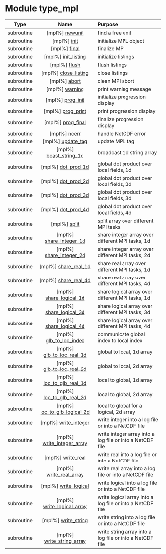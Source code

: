# Module type_mpl

| Type | Name | Purpose |
| :--: | :--: | :---------- |
| subroutine | [mpl%] [newunit](https://github.com/benjaminmenetrier/bump/tree/master/src/type_mpl.F90#L112) | find a free unit |
| subroutine | [mpl%] [init](https://github.com/benjaminmenetrier/bump/tree/master/src/type_mpl.F90#L143) | initialize MPL object |
| subroutine | [mpl%] [final](https://github.com/benjaminmenetrier/bump/tree/master/src/type_mpl.F90#L185) | finalize MPI |
| subroutine | [mpl%] [init_listing](https://github.com/benjaminmenetrier/bump/tree/master/src/type_mpl.F90#L201) | initialize listings |
| subroutine | [mpl%] [flush](https://github.com/benjaminmenetrier/bump/tree/master/src/type_mpl.F90#L294) | flush listings |
| subroutine | [mpl%] [close_listing](https://github.com/benjaminmenetrier/bump/tree/master/src/type_mpl.F90#L345) | close listings |
| subroutine | [mpl%] [abort](https://github.com/benjaminmenetrier/bump/tree/master/src/type_mpl.F90#L366) | clean MPI abort |
| subroutine | [mpl%] [warning](https://github.com/benjaminmenetrier/bump/tree/master/src/type_mpl.F90#L395) | print warning message |
| subroutine | [mpl%] [prog_init](https://github.com/benjaminmenetrier/bump/tree/master/src/type_mpl.F90#L414) | initialize progression display |
| subroutine | [mpl%] [prog_print](https://github.com/benjaminmenetrier/bump/tree/master/src/type_mpl.F90#L440) | print progression display |
| subroutine | [mpl%] [prog_final](https://github.com/benjaminmenetrier/bump/tree/master/src/type_mpl.F90#L477) | finalize progression display |
| subroutine | [mpl%] [ncerr](https://github.com/benjaminmenetrier/bump/tree/master/src/type_mpl.F90#L505) | handle NetCDF error |
| subroutine | [mpl%] [update_tag](https://github.com/benjaminmenetrier/bump/tree/master/src/type_mpl.F90#L523) | update MPL tag |
| subroutine | [mpl%] [bcast_string_1d](https://github.com/benjaminmenetrier/bump/tree/master/src/type_mpl.F90#L544) | broadcast 1d string array |
| subroutine | [mpl%] [dot_prod_1d](https://github.com/benjaminmenetrier/bump/tree/master/src/type_mpl.F90#L567) | global dot product over local fields, 1d |
| subroutine | [mpl%] [dot_prod_2d](https://github.com/benjaminmenetrier/bump/tree/master/src/type_mpl.F90#L597) | global dot product over local fields, 2d |
| subroutine | [mpl%] [dot_prod_3d](https://github.com/benjaminmenetrier/bump/tree/master/src/type_mpl.F90#L626) | global dot product over local fields, 3d |
| subroutine | [mpl%] [dot_prod_4d](https://github.com/benjaminmenetrier/bump/tree/master/src/type_mpl.F90#L655) | global dot product over local fields, 4d |
| subroutine | [mpl%] [split](https://github.com/benjaminmenetrier/bump/tree/master/src/type_mpl.F90#L684) | split array over different MPI tasks |
| subroutine | [mpl%] [share_integer_1d](https://github.com/benjaminmenetrier/bump/tree/master/src/type_mpl.F90#L716) | share integer array over different MPI tasks, 1d |
| subroutine | [mpl%] [share_integer_2d](https://github.com/benjaminmenetrier/bump/tree/master/src/type_mpl.F90#L753) | share integer array over different MPI tasks, 2d |
| subroutine | [mpl%] [share_real_1d](https://github.com/benjaminmenetrier/bump/tree/master/src/type_mpl.F90#L811) | share real array over different MPI tasks, 1d |
| subroutine | [mpl%] [share_real_4d](https://github.com/benjaminmenetrier/bump/tree/master/src/type_mpl.F90#L848) | share real array over different MPI tasks, 4d |
| subroutine | [mpl%] [share_logical_1d](https://github.com/benjaminmenetrier/bump/tree/master/src/type_mpl.F90#L916) | share logical array over different MPI tasks, 1d |
| subroutine | [mpl%] [share_logical_3d](https://github.com/benjaminmenetrier/bump/tree/master/src/type_mpl.F90#L973) | share logical array over different MPI tasks, 3d |
| subroutine | [mpl%] [share_logical_4d](https://github.com/benjaminmenetrier/bump/tree/master/src/type_mpl.F90#L1047) | share logical array over different MPI tasks, 4d |
| subroutine | [mpl%] [glb_to_loc_index](https://github.com/benjaminmenetrier/bump/tree/master/src/type_mpl.F90#L1126) | communicate global index to local index |
| subroutine | [mpl%] [glb_to_loc_real_1d](https://github.com/benjaminmenetrier/bump/tree/master/src/type_mpl.F90#L1189) | global to local, 1d array |
| subroutine | [mpl%] [glb_to_loc_real_2d](https://github.com/benjaminmenetrier/bump/tree/master/src/type_mpl.F90#L1251) | global to local, 2d array |
| subroutine | [mpl%] [loc_to_glb_real_1d](https://github.com/benjaminmenetrier/bump/tree/master/src/type_mpl.F90#L1330) | local to global, 1d array |
| subroutine | [mpl%] [loc_to_glb_real_2d](https://github.com/benjaminmenetrier/bump/tree/master/src/type_mpl.F90#L1396) | local to global, 2d array |
| subroutine | [mpl%] [loc_to_glb_logical_2d](https://github.com/benjaminmenetrier/bump/tree/master/src/type_mpl.F90#L1479) | local to global for a logical, 2d array |
| subroutine | [mpl%] [write_integer](https://github.com/benjaminmenetrier/bump/tree/master/src/type_mpl.F90#L1562) | write integer into a log file or into a NetCDF file |
| subroutine | [mpl%] [write_integer_array](https://github.com/benjaminmenetrier/bump/tree/master/src/type_mpl.F90#L1600) | write integer array into a log file or into a NetCDF file |
| subroutine | [mpl%] [write_real](https://github.com/benjaminmenetrier/bump/tree/master/src/type_mpl.F90#L1652) | write real into a log file or into a NetCDF file |
| subroutine | [mpl%] [write_real_array](https://github.com/benjaminmenetrier/bump/tree/master/src/type_mpl.F90#L1685) | write real array into a log file or into a NetCDF file |
| subroutine | [mpl%] [write_logical](https://github.com/benjaminmenetrier/bump/tree/master/src/type_mpl.F90#L1733) | write logical into a log file or into a NetCDF file |
| subroutine | [mpl%] [write_logical_array](https://github.com/benjaminmenetrier/bump/tree/master/src/type_mpl.F90#L1767) | write logical array into a log file or into a NetCDF file |
| subroutine | [mpl%] [write_string](https://github.com/benjaminmenetrier/bump/tree/master/src/type_mpl.F90#L1821) | write string into a log file or into a NetCDF file |
| subroutine | [mpl%] [write_string_array](https://github.com/benjaminmenetrier/bump/tree/master/src/type_mpl.F90#L1856) | write string array into a log file or into a NetCDF file |
